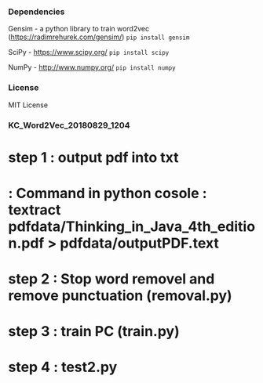### Dependencies
Gensim - a python library to train word2vec (https://radimrehurek.com/gensim/)
`pip install gensim`

SciPy - https://www.scipy.org/
`pip install scipy`

NumPy - http://www.numpy.org/
`pip install numpy`

### License
MIT License

### KC_Word2Vec_20180829_1204
# step 1    : output pdf into txt
#           : Command in python cosole  : textract pdfdata/Thinking_in_Java_4th_edition.pdf > pdfdata/outputPDF.text
# step 2    : Stop word removel and remove punctuation (removal.py)
# step 3    : train PC (train.py)
# step 4    : test2.py

